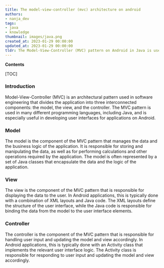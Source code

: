 ```yaml
---
title: The model-view-controller (mvc) architecture on android
authors:
- nanja_dev
tags:
- java
- knowledge
thumbnail: images/java.png
created_at: 2023-01-29 00:00:00
updated_at: 2023-01-29 00:00:00
tldr: The Model-View-Controller (MVC) pattern on Android in Java is used to separate the application`s data and business logic from its user interface.
---
```


**Contents**

[TOC]

### Introduction 
Model-View-Controller (MVC) is an architectural pattern used in software engineering that divides the application into three interconnected components: the model, the view, and the controller. The MVC pattern is used in many different programming languages, including Java, and is especially useful in developing user interfaces for applications on Android.

### Model
The model is the component of the MVC pattern that manages the data and the business logic of the application. It is responsible for storing and manipulating the data, as well as for performing calculations and other operations required by the application. The model is often represented by a set of Java classes that encapsulate the data and the logic of the application.

### View
The view is the component of the MVC pattern that is responsible for displaying the data to the user. In Android applications, this is typically done with a combination of XML layouts and Java code. The XML layouts define the structure of the user interface, while the Java code is responsible for binding the data from the model to the user interface elements.

### Controller
The controller is the component of the MVC pattern that is responsible for handling user input and updating the model and view accordingly. In Android applications, this is typically done with an Activity class that implements the relevant user interface logic. The Activity class is responsible for responding to user input and updating the model and view accordingly.
